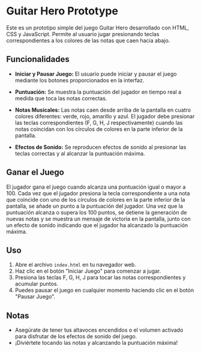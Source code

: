 # Guitar Hero Prototype

Este es un prototipo simple del juego Guitar Hero desarrollado con HTML, CSS y JavaScript. Permite al usuario jugar presionando teclas correspondientes a los colores de las notas que caen hacia abajo.

## Funcionalidades

- **Iniciar y Pausar Juego:** El usuario puede iniciar y pausar el juego mediante los botones proporcionados en la interfaz.
  
- **Puntuación:** Se muestra la puntuación del jugador en tiempo real a medida que toca las notas correctas.

- **Notas Musicales:** Las notas caen desde arriba de la pantalla en cuatro colores diferentes: verde, rojo, amarillo y azul. El jugador debe presionar las teclas correspondientes (F, G, H, J respectivamente) cuando las notas coincidan con los círculos de colores en la parte inferior de la pantalla.

- **Efectos de Sonido:** Se reproducen efectos de sonido al presionar las teclas correctas y al alcanzar la puntuación máxima.

## Ganar el Juego

El jugador gana el juego cuando alcanza una puntuación igual o mayor a 100. Cada vez que el jugador presiona la tecla correspondiente a una nota que coincide con uno de los círculos de colores en la parte inferior de la pantalla, se añade un punto a la puntuación del jugador. Una vez que la puntuación alcanza o supera los 100 puntos, se detiene la generación de nuevas notas y se muestra un mensaje de victoria en la pantalla, junto con un efecto de sonido indicando que el jugador ha alcanzado la puntuación máxima.

## Uso

1. Abre el archivo `index.html` en tu navegador web.
2. Haz clic en el botón "Iniciar Juego" para comenzar a jugar.
3. Presiona las teclas F, G, H, J para tocar las notas correspondientes y acumular puntos.
4. Puedes pausar el juego en cualquier momento haciendo clic en el botón "Pausar Juego".

## Notas

- Asegúrate de tener tus altavoces encendidos o el volumen activado para disfrutar de los efectos de sonido del juego.
- ¡Diviértete tocando las notas y alcanzando la puntuación máxima!